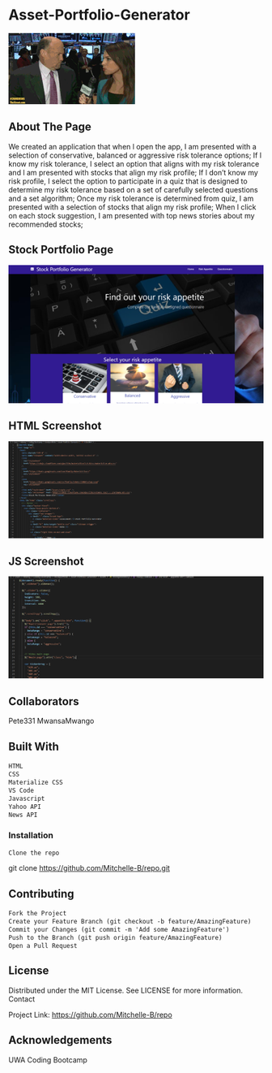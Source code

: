 # Asset-Portfolio-Generator

![Screenshot of the website](Assets/stockgif.gif)

## About The Page ## 
We created an application that when l open the app, I am presented with a selection of conservative, balanced or aggressive risk tolerance options;
If l know my risk tolerance, I select an option that aligns with my risk tolerance and l am presented with stocks that align my risk profile; 
If l don’t know my risk profile, I select the option to participate in a quiz that is designed to determine my risk tolerance based on a set of carefully selected questions and a set algorithm; 
Once my risk tolerance is determined from quiz, I am presented with a selection of stocks that align my risk profile;
When l click on each stock suggestion, I am presented with top news stories about my recommended stocks;

## Stock Portfolio Page ##

![Screenshot of the website](Assets/Stockgenerator.png)

## HTML Screenshot ## 

![Screenshot of the HTML Code](Assets/html.png)

## JS Screenshot ##

![Screenshot of the HTML Code](Assets/java.png)

## Collaborators ## 

Pete331
MwansaMwango

## Built With ##

    HTML 
    CSS 
    Materialize CSS
    VS Code
    Javascript
    Yahoo API
    News API


### Installation ###

    Clone the repo

git clone https://github.com/Mitchelle-B/repo.git

## Contributing ##

    Fork the Project
    Create your Feature Branch (git checkout -b feature/AmazingFeature)
    Commit your Changes (git commit -m 'Add some AmazingFeature')
    Push to the Branch (git push origin feature/AmazingFeature)
    Open a Pull Request

## License ##

Distributed under the MIT License. See LICENSE for more information.
Contact

Project Link: https://github.com/Mitchelle-B/repo

## Acknowledgements ##

UWA Coding Bootcamp 
